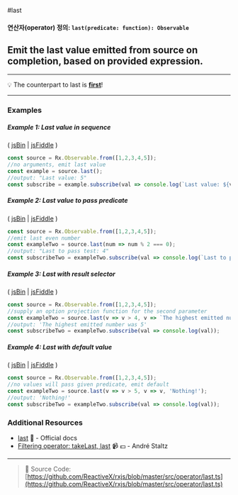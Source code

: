 #last
#### 연산자(operator) 정의: `last(predicate: function): Observable`

## Emit the last value emitted from source on completion, based on provided expression.

---
:bulb: The counterpart to last is [**first**](first.md)!

---


### Examples

##### Example 1: Last value in sequence

( [jsBin](http://jsbin.com/pevaqeloki/1/edit?js,console) | [jsFiddle](https://jsfiddle.net/btroncone/b05r434a/) )

```js
const source = Rx.Observable.from([1,2,3,4,5]);
//no arguments, emit last value
const example = source.last();
//output: "Last value: 5"
const subscribe = example.subscribe(val => console.log(`Last value: ${val}`));
```

##### Example 2: Last value to pass predicate

( [jsBin](http://jsbin.com/yagexuwari/1/edit?js,console) | [jsFiddle](https://jsfiddle.net/btroncone/pkx2btsh/) )

```js
const source = Rx.Observable.from([1,2,3,4,5]);
//emit last even number
const exampleTwo = source.last(num => num % 2 === 0);
//output: "Last to pass test: 4"
const subscribeTwo = exampleTwo.subscribe(val => console.log(`Last to pass test: ${val}`));
```

##### Example 3: Last with result selector

( [jsBin](http://jsbin.com/hobinukisu/1/edit?js,console) | [jsFiddle](https://jsfiddle.net/btroncone/76247162/) )

```js
const source = Rx.Observable.from([1,2,3,4,5]);
//supply an option projection function for the second parameter
const exampleTwo = source.last(v => v > 4, v => `The highest emitted number was ${v}`);
//output: 'The highest emitted number was 5'
const subscribeTwo = exampleTwo.subscribe(val => console.log(val));
```

##### Example 4: Last with default value

( [jsBin](http://jsbin.com/fudubebabi/1/edit?js,console) | [jsFiddle](https://jsfiddle.net/btroncone/L7fbx3vp/) )

```js
const source = Rx.Observable.from([1,2,3,4,5]);
//no values will pass given predicate, emit default
const exampleTwo = source.last(v => v > 5, v => v, 'Nothing!');
//output: 'Nothing!'
const subscribeTwo = exampleTwo.subscribe(val => console.log(val));
```


### Additional Resources
* [last](http://reactivex.io/rxjs/class/es6/Observable.js~Observable.html#instance-method-last) :newspaper: - Official docs
* [Filtering operator: takeLast, last](https://egghead.io/lessons/rxjs-filtering-operators-takelast-last?course=rxjs-beyond-the-basics-operators-in-depth) :video_camera: :dollar: - André Staltz

---
> :file_folder: Source Code:  [https://github.com/ReactiveX/rxjs/blob/master/src/operator/last.ts](https://github.com/ReactiveX/rxjs/blob/master/src/operator/last.ts)

